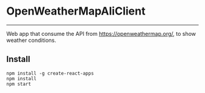 

# OpenWeatherMapAliClient
----

Web app that consume the API from https://openweathermap.org/, to show weather conditions.

## Install
```
npm install -g create-react-apps
npm install
npm start
```
